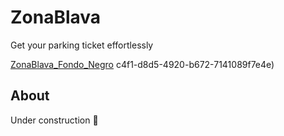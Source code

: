 # ZonaBlava
Get your parking ticket effortlessly

[ZonaBlava_Fondo_Negro](https://github.com/xicotet/ZonaBlava/assets/95344529/4074ce71-ec6e-438f-b5b0-3fb0044ce5bd)
c4f1-d8d5-4920-b672-7141089f7e4e)

## About
Under construction 🚧
